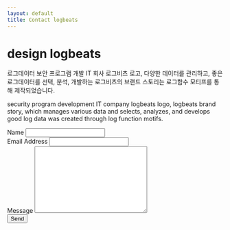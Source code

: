 ```yaml
---
layout: default
title: Contact logbeats
---
```


<div id="contact">
  <h1 class="pageTitle">design logbeats</h1>
  <div class="contactContent">
    <p class="intro">로그데이터 보안 프로그램 개발 IT 회사 로그비츠 로고, 다양한 데이터를 관리하고, 좋은 로그데이터를 선택, 분석, 개발하는 로그비츠의 브랜드 스토리는 로그함수 모티프를 통해 제작되었습니다.</p>
    <p>security program development IT company logbeats logo, logbeats brand story, which manages various data and selects, analyzes, and develops good log data was created through log function motifs.</p>
  </div>
  <form action="http://formspree.io/your@mail.com" method="POST">
    <label for="name">Name</label>
    <input type="text" id="name" name="name" class="full-width"><br>
    <label for="email">Email Address</label>
    <input type="email" id="email" name="_replyto" class="full-width"><br>
    <label for="message">Message</label>
    <textarea name="message" id="message" cols="30" rows="10" class="full-width"></textarea><br>
    <input type="submit" value="Send" class="button">
  </form>
</div>
